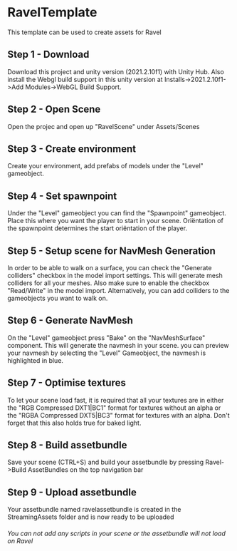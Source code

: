 # RavelTemplate
This template can be used to create assets for Ravel 

## Step 1 - Download
Download this project and unity version (2021.2.10f1) with Unity Hub. Also install the Webgl build support in this unity version at Installs->2021.2.10f1->Add Modules->WebGL Build Support.

## Step 2 - Open Scene
Open the projec and open up "RavelScene" under Assets/Scenes

## Step 3 - Create environment 
Create your environment, add prefabs of models under the "Level" gameobject. 

## Step 4 - Set spawnpoint
Under the "Level" gameobject you can find the "Spawnpoint" gameobject. Place this where you want the player to start in your scene. Oriëntation of the spawnpoint determines the start oriëntation of the player.

## Step 5 - Setup scene for NavMesh Generation
In order to be able to walk on a surface, you can check the "Generate colliders" checkbox in the model import settings. This will generate mesh colliders for all your meshes. Also make sure to enable the checkbox "Read/Write" in the model import. Alternatively, you can add colliders to the gameobjects you want to walk on.

## Step 6 - Generate NavMesh
On the "Level" gameobject press "Bake" on the "NavMeshSurface" component. This will generate the navmesh in your scene. you can preview your navmesh by selecting the "Level" Gameobject, the navmesh is highlighted in blue.

## Step 7 - Optimise textures
To let your scene load fast, it is required that all your textures are in either the "RGB Compressed DXT1|BC1" format for textures without an alpha or the "RGBA Compressed DXT5|BC3" format for textures with an alpha. Don't forget that this also holds true for baked light.

## Step 8 - Build assetbundle
Save your scene (CTRL+S) and build your assetbundle by pressing Ravel->Build AssetBundles on the top navigation bar

## Step 9 - Upload assetbundle
Your assetbundle named ravelassetbundle is created in the StreamingAssets folder and is now ready to be uploaded

###### You can not add any scripts in your scene or the assetbundle will not load on Ravel